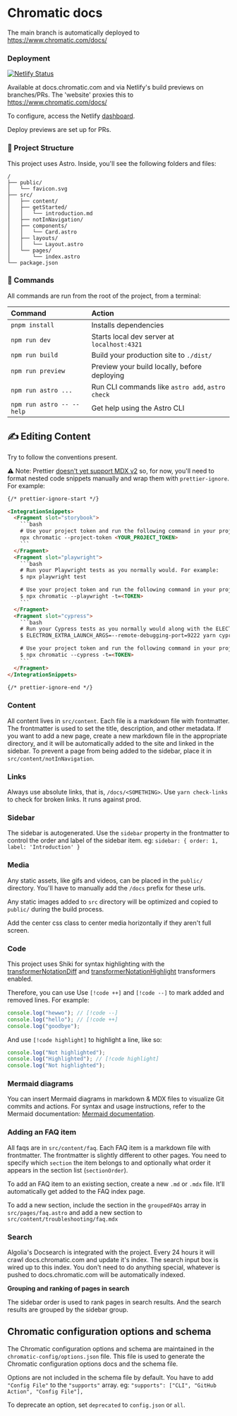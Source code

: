 # Chromatic docs

The main branch is automatically deployed to https://www.chromatic.com/docs/

### Deployment

[![Netlify Status](https://api.netlify.com/api/v1/badges/3e1d4d54-1349-4c8a-b214-788ae7aac3a4/deploy-status)](https://app.netlify.com/sites/chromatic2-docs/deploys)

Available at docs.chromatic.com and via Netlify's build previews on branches/PRs. The 'website' proxies this to https://www.chromatic.com/docs/

To configure, access the Netlify [dashboard](https://app.netlify.com/sites/chromatic2-docs/overview).

Deploy previews are set up for PRs.

### 🚀 Project Structure

This project uses Astro. Inside, you'll see the following folders and files:

```
/
├── public/
│   └── favicon.svg
├── src/
│   ├── content/
│   ├── getStarted/
│   │   └── introduction.md
│   ├── notInNavigation/
│   ├── components/
│   │   └── Card.astro
│   ├── layouts/
│   │   └── Layout.astro
│   └── pages/
│       └── index.astro
└── package.json
```

### 🧞 Commands

All commands are run from the root of the project, from a terminal:

| Command                   | Action                                           |
| :------------------------ | :----------------------------------------------- |
| `pnpm install`            | Installs dependencies                            |
| `npm run dev`             | Starts local dev server at `localhost:4321`      |
| `npm run build`           | Build your production site to `./dist/`          |
| `npm run preview`         | Preview your build locally, before deploying     |
| `npm run astro ...`       | Run CLI commands like `astro add`, `astro check` |
| `npm run astro -- --help` | Get help using the Astro CLI                     |

## ✍️ Editing Content

Try to follow the conventions present.

⚠️ Note: Prettier [doesn't yet support MDX v2](https://arc.net/l/quote/iwcytzrp) so, for now, you'll need to format nested code snippets manually and wrap them with `prettier-ignore`. For example:

<!-- prettier-ignore-start -->

```html
{/* prettier-ignore-start */}

<IntegrationSnippets>
  <Fragment slot="storybook">
    ```bash
    # Use your project token and run the following command in your project directory
    npx chromatic --project-token <YOUR_PROJECT_TOKEN>
    ```
  </Fragment>
  <Fragment slot="playwright">
    ```bash
    # Run your Playwright tests as you normally would. For example:
    $ npx playwright test

    # Use your project token and run the following command in your project directory
    $ npx chromatic --playwright -t=<TOKEN>
    ```
  </Fragment>
  <Fragment slot="cypress">
    ```bash
    # Run your Cypress tests as you normally would along with the ELECTRON_EXTRA_LAUNCH_ARGS prefix
    $ ELECTRON_EXTRA_LAUNCH_ARGS=--remote-debugging-port=9222 yarn cypress run

    # Use your project token and run the following command in your project directory
    $ npx chromatic --cypress -t=<TOKEN>
    ```
  </Fragment>
</IntegrationSnippets>

{/* prettier-ignore-end */}
```

<!-- prettier-ignore-end -->

### Content

All content lives in `src/content`. Each file is a markdown file with frontmatter. The frontmatter is used to set the title, description, and other metadata. If you want to add a new page, create a new markdown file in the appropriate directory, and it will be automatically added to the site and linked in the sidebar. To prevent a page from being added to the sidebar, place it in `src/content/notInNavigation`.

### Links

Always use absolute links, that is, `/docs/<SOMETHING>`. Use `yarn check-links` to check for broken links. It runs against prod.

### Sidebar

The sidebar is autogenerated. Use the `sidebar` property in the frontmatter to control the order and label of the sidebar item. eg: `sidebar: { order: 1, label: 'Introduction' }`

### Media

Any static assets, like gifs and videos, can be placed in the `public/` directory. You'll have to manually add the `/docs` prefix for these urls.

Any static images added to `src` directory will be optimized and copied to `public/` during the build process.

Add the center css class to center media horizontally if they aren't full screen.

### Code

This project uses Shiki for syntax highlighting with the [transformerNotationDiff](https://shiki.style/packages/transformers#transformernotationdiff) and [transformerNotationHighlight](https://shiki.style/packages/transformers#transformernotationhighlight) transformers enabled.

Therefore, you can use Use `[!code ++]` and `[!code --]` to mark added and removed lines. For example:

```js
console.log("hewwo"); // [!code --]
console.log("hello"); // [!code ++]
console.log("goodbye");
```

And use `[!code highlight]` to highlight a line, like so:

```js
console.log("Not highlighted");
console.log("Highlighted"); // [!code highlight]
console.log("Not highlighted");
```

### Mermaid diagrams

You can insert Mermaid diagrams in markdown & MDX files to visualize Git commits and actions. For syntax and usage instructions, refer to the Mermaid documentation: [Mermaid documentation](https://mermaid.js.org/syntax/gitgraph.html).

### Adding an FAQ item

All faqs are in `src/content/faq`. Each FAQ item is a markdown file with frontmatter. The frontmatter is slightly different to other pages. You need to specify which `section` the item belongs to and optionally what order it appears in the section list (`sectionOrder`).

To add an FAQ item to an existing section, create a new `.md` or `.mdx` file. It'll automatically get added to the FAQ index page.

To add a new section, include the section in the `groupedFAQs` array in `src/pages/faq.astro` and add a new section to `src/content/troubleshooting/faq.mdx`

### Search

Algolia's Docsearch is integrated with the project. Every 24 hours it will crawl docs.chromatic.com and update it's index. The search input box is wired up to this index. You don't need to do anything special, whatever is pushed to docs.chromatic.com will be automatically indexed.

**Grouping and ranking of pages in search**

The sidebar order is used to rank pages in search results. And the search results are grouped by the sidebar group.

## Chromatic configuration options and schema

The Chromatic configuration options and schema are maintained in the `chromatic-config/options.json` file. This file is used to generate the Chromatic configuration options docs and the schema file.

Options are not included in the schema file by default. You have to add `"Config File"` to the `"supports"` array. eg: `"supports": ["CLI", "GitHub Action", "Config File"],`

To deprecate an option, set `deprecated` to `config.json` or `all`.
